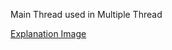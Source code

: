 Main Thread used in Multiple Thread

[Explanation Image](https://www.baeldung.com/wp-content/uploads/sites/4/2020/07/multithreading.png)
